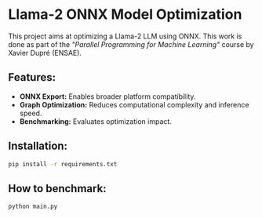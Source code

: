 # Llama-2 ONNX Model Optimization 

This project aims at optimizing a Llama-2 LLM using ONNX.
This work is done as part of the *"Parallel Programming for Machine Learning"* course by Xavier Dupré (ENSAE).

## Features:

- **ONNX Export:** Enables broader platform compatibility.
- **Graph Optimization:** Reduces computational complexity and inference speed.
- **Benchmarking:** Evaluates optimization impact.

## Installation:

```bash
pip install -r requirements.txt
```

## How to benchmark:

```bash
python main.py
```
